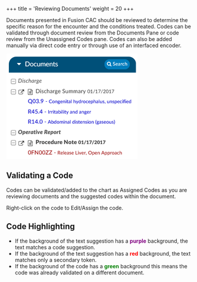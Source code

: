 +++
title = 'Reviewing Documents'
weight = 20
+++

Documents presented in Fusion CAC should be reviewed to determine the specific reason for the encounter and the
conditions treated. Codes can be validated through document review from the Documents Pane or code review from the
Unassigned Codes pane. Codes can also be added manually via direct code entry or through use of an interfaced encoder.

![Document Tree](image-031.png)

## Validating a Code

Codes can be validated/added to the chart as Assigned Codes as you are reviewing documents and the suggested codes within
the document.

Right-click on the code to Edit/Assign the code.

## Code Highlighting

- If the background of the text suggestion has a <span style="color:purple; font-weight: bold">purple</span> background, the text matches a code suggestion.
- If the background of the text suggestion has a <span style="color:red; font-weight: bold">red</span> background, the text matches only a secondary token.
- If the background of the code has a <span style="color:green; font-weight: bold">green</span> background this means the code was already validated on a different document.

